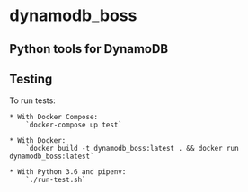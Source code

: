 # dynamodb_boss
## Python tools for DynamoDB

## Testing

To run tests: 

    * With Docker Compose:
        `docker-compose up test`

    * With Docker:
        `docker build -t dynamodb_boss:latest . && docker run dynamodb_boss:latest`

    * With Python 3.6 and pipenv:
        `./run-test.sh`

